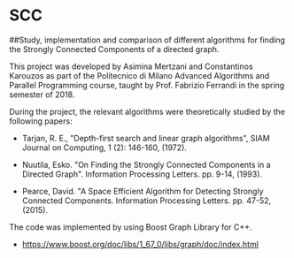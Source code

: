 # SCC
##Study, implementation and comparison of different algorithms for finding the Strongly Connected Components of a directed graph.


This project was developed by Asimina Mertzani and Constantinos Karouzos as part of the Politecnico di Milano Advanced Algorithms and Parallel Programming course, taught by Prof. Fabrizio Ferrandi in the spring semester of 2018.

During the project, the relevant algorithms were theoretically studied by the following papers: 

 * Tarjan, R. E., "Depth-first search and linear graph algorithms", SIAM Journal on Computing, 1 (2): 146-160, (1972).

 * Nuutila, Esko. "On Finding the Strongly Connected Components in a Directed Graph". Information Processing Letters. pp. 9-14, (1993). 

 * Pearce, David. "A Space Efficient Algorithm for Detecting Strongly Connected Components. Information Processing Letters. pp. 47-52, (2015).
 
 The code was implemented by using Boost Graph Library for C++.
 
 - https://www.boost.org/doc/libs/1_67_0/libs/graph/doc/index.html
 
 
